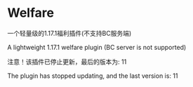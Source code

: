 # Welfare
一个轻量级的1.17.1福利插件(不支持BC服务端)

A lightweight 1.17.1 welfare plugin (BC server is not supported)

注意！该插件已停止更新，最后的版本为: 11

The plugin has stopped updating, and the last version is: 11

